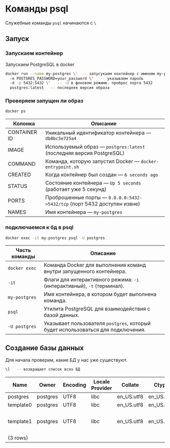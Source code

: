 # Команды psql

Служебные команды `psql` начинаются с `\`  

## Запуск

### Запускаем контейнер
Запускаем PostgreSQL в docker
```bash
docker run --name my-postgres \'  -- запусукаем контейнер с именем my-postgres
  -e POSTGRES_PASSWORD=your_password \'   -- указываем пароль
  -d -p 5432:5432 \'   -- -d в фоновом режиме. проброс порта 5432 
  postgres:latest   -- последняя версия образа
```

### Проверяем запущен ли образ  
```bash
docker ps
```  
| Колонка         | Описание                                                                 |
|----------------|--------------------------------------------------------------------------|
| CONTAINER ID   | Уникальный идентификатор контейнера — `db8bc5e725a4`                      |
| IMAGE          | Используемый образ — `postgres:latest` (последняя версия PostgreSQL)     |
| COMMAND        | Команда, которую запустил Docker — `docker-entrypoint.sh`               |
| CREATED        | Когда контейнер был создан — `6 seconds ago`                            |
| STATUS         | Состояние контейнера — `Up 5 seconds` (работает уже 5 секунд)            |
| PORTS          | Проброшенные порты — `0.0.0.0:5432->5432/tcp` (порт 5432 доступен извне) |
| NAMES          | Имя контейнера — `my-postgres`                                           |

### подключаемся к бд в psql
```bash
docker exec -it my-postgres psql -U postgres
```
| Часть команды                                 | Описание                                                                 |
|----------------------------------------------|--------------------------------------------------------------------------|
| `docker exec`                                | Команда Docker для выполнения команд внутри запущенного контейнера.      |
| `-it`                                        | Флаги для интерактивного режима: `-i` (интерактивный), `-t` (терминал). |
| `my-postgres`                                | Имя контейнера, в котором будет выполнена команда.                      |
| `psql`                                       | Утилита PostgreSQL для взаимодействия с базой данных.                   |
| `-U postgres`                                | Указывает пользователя `postgres`, который будет использоваться для подключения. |

## Создание базы данных

Для начала проверим, какие БД у нас уже существуют.  
```bash
\l   -- возвращает список всех БД
```
| Name    |  Owner   | Encoding | Locale Provider |  Collate   |   Ctype    | Locale | ICU Rules |   Access privileges       |
|---------|----------|----------|-----------------|------------|------------|--------|-----------|---------------------------|
| postgres  | postgres | UTF8     | libc            | en_US.utf8 | en_US.utf8 |        |           |                           |
| template0 | postgres | UTF8     | libc            | en_US.utf8 | en_US.utf8 |        |           | =c/postgres          +    |
|         |          |          |                 |            |            |        |           | postgres=CTc/postgres     |
| template1 | postgres | UTF8     | libc            | en_US.utf8 | en_US.utf8 |        |           | =c/postgres          +    |
|         |          |          |                 |            |            |        |           | postgres=CTc/postgres     |
| (3 rows) |          |          |                 |            |            |        |           |                           |
